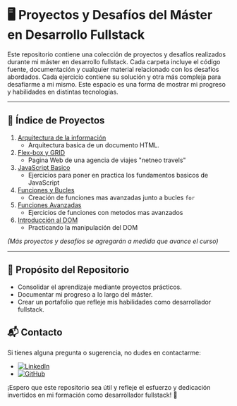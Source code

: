 # 🖥️ Proyectos y Desafíos del Máster en Desarrollo Fullstack

Este repositorio contiene una colección de proyectos y desafíos realizados
durante mi máster en desarrollo fullstack. Cada carpeta incluye el código
fuente, documentación y cualquier material relacionado con los desafíos
abordados. Cada ejercicio contiene su solución y otra más compleja para desafiarme a mi mismo.
Este espacio es una forma de mostrar mi progreso y habilidades en
distintas tecnologías.

---

## 📑 Índice de Proyectos

1. [Arquitectura de la información](/html_arquitectura_informacion_modulo_1/)
   - Arquitectura basica de un documento HTML.
2. [Flex-box y GRID](/css_grid_flexbox_netneo_travel/)
   - Pagina Web de una agencia de viajes "netneo travels"
3. [JavaScript Basico](/ejercicios_basicos_js_modulo_4/)
   - Ejercicios para poner en practica los fundamentos basicos de JavaScript
4. [Funciones y Bucles](/ejercicios_bucles_funciones_modulo_5/)
   - Creación de funciones mas avanzadas junto a bucles ``for``
4. [Funciones Avanzadas](/ejercicios_avanzados_modulo_6/)
   - Ejercicios de funciones con metodos mas avanzados
5. [Introducción al DOM](/06_ejercicios_dom.js/)
   - Practicando la manipulación del DOM

_(Más proyectos y desafíos se agregarán a medida que avance el curso)_

---

## 🎯 Propósito del Repositorio

- Consolidar el aprendizaje mediante proyectos prácticos.
- Documentar mi progreso a lo largo del máster.
- Crear un portafolio que refleje mis habilidades como desarrollador fullstack.

## 📬 Contacto

Si tienes alguna pregunta o sugerencia, no dudes en contactarme:

- [![LinkedIn](https://img.shields.io/badge/-LinkedIn-0A66C2?style=for-the-badge&logo=linkedin&logoColor=white)](https://www.linkedin.com/in/mario-valverde-web-developer/)
- [![GitHub](https://img.shields.io/badge/-GitHub-181717?style=for-the-badge&logo=github&logoColor=white)](https://github.com/MarioRivVal)

¡Espero que este repositorio sea útil y refleje el esfuerzo y dedicación
invertidos en mi formación como desarrollador fullstack! 🚀
